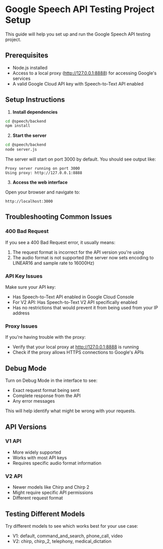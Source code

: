 # Google Speech API Testing Project Setup

This guide will help you set up and run the Google Speech API testing project.

## Prerequisites

- Node.js installed
- Access to a local proxy (http://127.0.0.1:8888) for accessing Google's services
- A valid Google Cloud API key with Speech-to-Text API enabled

## Setup Instructions

1. **Install dependencies**

```bash
cd @speech/backend
npm install
```

2. **Start the server**

```bash
cd @speech/backend
node server.js
```

The server will start on port 3000 by default. You should see output like:

```
Proxy server running on port 3000
Using proxy: http://127.0.0.1:8888
```

3. **Access the web interface**

Open your browser and navigate to:
```
http://localhost:3000
```

## Troubleshooting Common Issues

### 400 Bad Request

If you see a 400 Bad Request error, it usually means:

1. The request format is incorrect for the API version you're using
2. The audio format is not supported (the server now sets encoding to LINEAR16 and sample rate to 16000Hz)

### API Key Issues

Make sure your API key:
- Has Speech-to-Text API enabled in Google Cloud Console
- For V2 API: Has Speech-to-Text V2 API specifically enabled
- Has no restrictions that would prevent it from being used from your IP address

### Proxy Issues

If you're having trouble with the proxy:
- Verify that your local proxy at http://127.0.0.1:8888 is running
- Check if the proxy allows HTTPS connections to Google's APIs

## Debug Mode

Turn on Debug Mode in the interface to see:
- Exact request format being sent
- Complete response from the API
- Any error messages

This will help identify what might be wrong with your requests.

## API Versions

### V1 API
- More widely supported
- Works with most API keys
- Requires specific audio format information

### V2 API
- Newer models like Chirp and Chirp 2
- Might require specific API permissions
- Different request format

## Testing Different Models

Try different models to see which works best for your use case:
- V1: default, command_and_search, phone_call, video
- V2: chirp, chirp_2, telephony, medical_dictation
